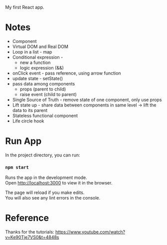 My first React app.

# Notes

* Component
* Virtual DOM and Real DOM
* Loop in a list - map
* Conditional expression - 
  * new a function 
  * logic expression (&&)
* onClick event - pass reference, using arrow function
* update state - setState()
* pass data among components 
  * props (parent to child)
  * raise event (child to parent)
* Single Source of Truth - remove state of one component, only use props
* Lift state up - share data between components in same level -> lift the data to its parent
* Stateless functional component
* Life circle hook



# Run App

In the project directory, you can run:

### `npm start`

Runs the app in the development mode.<br>
Open [http://localhost:3000](http://localhost:3000) to view it in the browser.

The page will reload if you make edits.<br>
You will also see any lint errors in the console.

# Reference 
Thanks for the tutorials: https://www.youtube.com/watch?v=Ke90Tje7VS0&t=4848s
